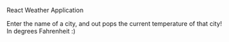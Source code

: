 React Weather Application

Enter the name of a city, and out pops the current temperature of that city! In degrees Fahrenheit :)